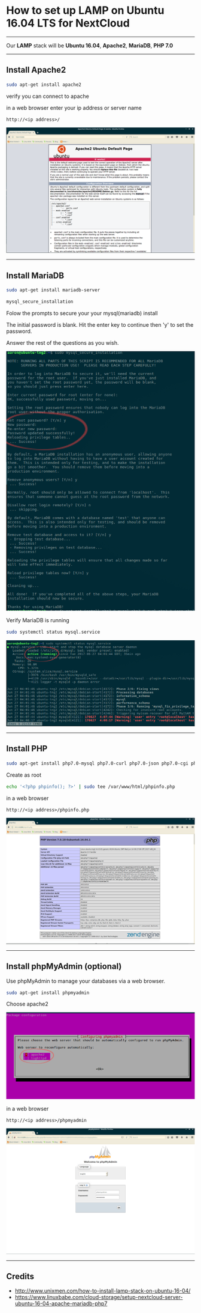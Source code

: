 # How to set up LAMP on Ubuntu 16.04 LTS for NextCloud
****
Our **LAMP** stack will be **Ubuntu 16.04**, **Apache2**, **MariaDB**, **PHP 7.0**

****
## Install Apache2

```bash
sudo apt-get install apache2
```
verify you can connect to apache

in a web browser enter your ip address or server name

```
http://<ip address>/
```
![apache2](images/LAMP_apache2.png)

****
## Install MariaDB
```bash
sudo apt-get install mariadb-server
```

```bash
mysql_secure_installation
```
Folow the prompts to secure your your mysql(mariadb) install

The initial password is blank. Hit the enter key to continue then 'y' to set the password.

Answer the rest of the questions as you wish.

![mysql_secure_installation](images/LAMP_mysql_secure_installation.png)

Verify MariaDB is running
```bash
sudo systemctl status mysql.service
```
![mysql status](images/LAMP_mysql_status.png)

****
## Install PHP
```bash
sudo apt-get install php7.0-mysql php7.0-curl php7.0-json php7.0-cgi php7.0 libapache2-mod-php7.0 php7.0-zip php-curl 
```


Create as root

```bash
echo '<?php phpinfo(); ?>' | sudo tee /var/www/html/phpinfo.php
```

in a web browser

```
http://<ip address>/phpinfo.php
```
![phpinfo.php](images/LAMP_phpinfo.png)


****
## Install phpMyAdmin (optional)
Use phpMyAdmin to manage your databases via a web browser.

```bash
sudo apt-get install phpmyadmin
```
Choose apache2

![phpmyadmin install](images/LAMP_phpmyadmin_install.png)

in a web browser

```
http://<ip address>/phpmyadmin
```
![phpmyadmin](images/LAMP_phpmyadmin.png)

****
## Credits
* http://www.unixmen.com/how-to-install-lamp-stack-on-ubuntu-16-04/
* https://www.linuxbabe.com/cloud-storage/setup-nextcloud-server-ubuntu-16-04-apache-mariadb-php7
